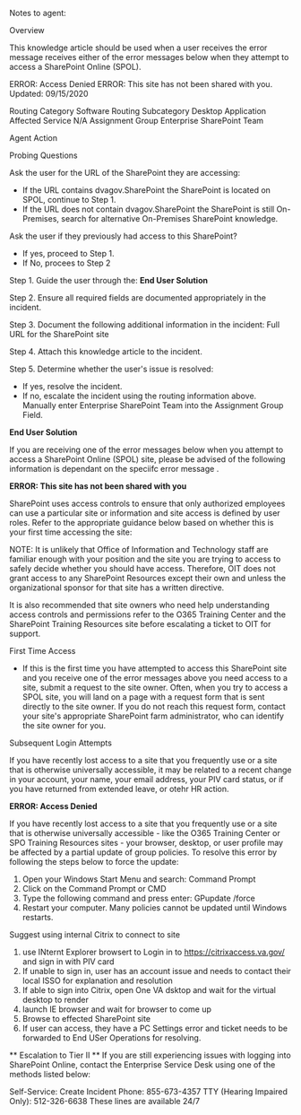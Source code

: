 Notes to agent:

Overview

This knowledge article should be used when a user receives the error message receives either of the error messages below when they attempt to access a SharePoint Online (SPOL).

ERROR: Access Denied
ERROR: This site has not been shared with you.
Updated: 09/15/2020

 

 Routing Category 	 Software 
 Routing Subcategory	 Desktop Application 
 Affected Service	 N/A
 Assignment Group	 Enterprise SharePoint Team 
 

Agent Action

Probing Questions

Ask the user for the URL of the SharePoint they are accessing:
- If the URL contains dvagov.SharePoint the SharePoint is located on SPOL, continue to Step 1.
- If the URL does not contain dvagov.SharePoint the SharePoint is still On-Premises, search for alternative On-Premises SharePoint knowledge.

Ask the user if they previously had access to this SharePoint?
- If yes, proceed to Step 1.
- If No, procees to Step 2

Step 1. Guide the user through the: **End User Solution**

Step 2. Ensure all required fields are documented appropriately in the incident.

Step 3. Document the following additional information in the incident:
   Full URL for the SharePoint site

Step 4. Attach this knowledge article to the incident.

Step 5. Determine whether the user's issue is resolved:
- If yes, resolve the incident.
- If no, escalate the incident using the routing information above. Manually enter Enterprise SharePoint Team into the Assignment Group Field.
 

**End User Solution**

If you are receiving one of the error messages below when you attempt to access a SharePoint Online (SPOL) site, please be advised of the following information is dependant on the speciifc error message .

**ERROR: This site has not been shared with you**

SharePoint uses access controls to ensure that only authorized employees can use a particular site or information and site access is defined by user roles. Refer to the appropriate guidance below based on whether this is your first time accessing the site:

NOTE: It is unlikely that Office of Information and Technology staff are familiar enough with your position and the site you are trying to access to safely decide whether you should have access. Therefore, OIT does not grant access to any SharePoint Resources except their own and unless the organizational sponsor for that site has a written directive.

It is also recommended that site owners who need help understanding access controls and permissions refer to the O365 Training Center and the SharePoint Training Resources site before escalating a ticket to OIT for support.

First Time Access

- If this is the first time you have attempted to access this SharePoint site and you receive one of the error messages above you need access to a site, submit a request to the site owner. Often, when you try to access a SPOL site, you will land on a page with a request form that is sent directly to the site owner. If you do not reach this request form, contact your site's appropriate SharePoint farm administrator, who can identify the site owner for you.

Subsequent Login Attempts

If you have recently lost access to a site that you frequently use or a site that is otherwise universally accessible, it may be related to a recent change in your account, your name, your email address, your PIV card status, or if you have returned from extended leave, or otehr HR action.

**ERROR: Access Denied**

If you have recently lost access to a site that you frequently use or a site that is otherwise universally accessible - like the O365 Training Center or SPO Training Resources sites - your browser, desktop, or user profile may be affected by a partial update of group policies. To resolve this error by following the steps below to force the update:

1. Open your Windows Start Menu and search: Command Prompt
2. Click on the Command Prompt or CMD
3. Type the following command and press enter: GPupdate /force
4. Restart your computer. Many policies cannot be updated until Windows restarts.


Suggest using internal Citrix to connect to site
1. use INternt Explorer browsert to Login in to https://citrixaccess.va.gov/ and sign in with PIV card
2. If unable to sign in, user has an account issue and needs to contact their local ISSO for explanation and resolution
3. If able to sign into Citrix, open One VA dsktop and wait for the virtual desktop to render
4. launch IE browser and wait for browser to come up
5. Browse to effected SharePoint site
6. If user can access, they have a PC Settings error and ticket needs to be forwarded to End USer Operations for resolving.

** Escalation to Tier II **
If you are still experiencing issues with logging into SharePoint Online, contact the Enterprise Service Desk using one of the methods listed below:

Self-Service: Create Incident 
Phone: 855-673-4357
TTY (Hearing Impaired Only): 512-326-6638
These lines are available 24/7
